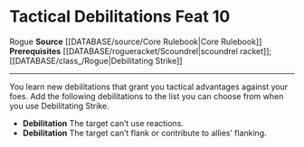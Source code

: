 ﻿---
feat: Tactical Debilitations
id: '580'
level: '10'
name: Tactical Debilitations
prerequisite: '[[DATABASE/rogueracket/Scoundrel|scoundrel racket]] ; [[DATABASE/class_/Rogue|Debilitating
  Strike]]'
rarity: Common
source: '[[DATABASE/source/Core Rulebook|Core Rulebook]]'
trait:
- '[[DATABASE/trait/Rogue|Rogue]]'
type: Feat

---
# Tactical Debilitations <span class="item-type">Feat 10</span>

<span class="item-trait">Rogue</span>
**Source** [[DATABASE/source/Core Rulebook|Core Rulebook]] 
**Prerequisites** [[DATABASE/rogueracket/Scoundrel|scoundrel racket]]; [[DATABASE/class_/Rogue|Debilitating Strike]]

---
You learn new debilitations that grant you tactical advantages against your foes. Add the following debilitations to the list you can choose from when you use Debilitating Strike.

* **Debilitation** The target can’t use reactions. 
* **Debilitation** The target can’t flank or contribute to allies’ flanking.